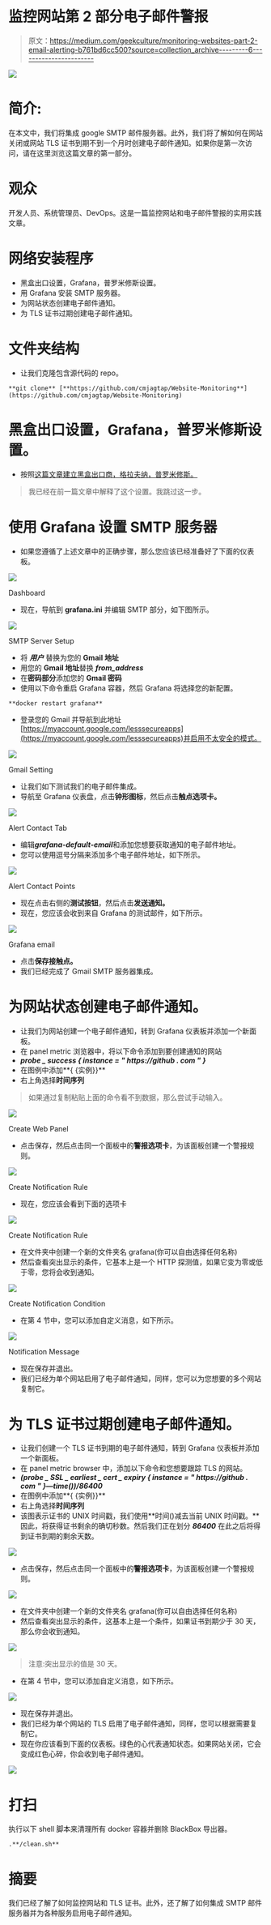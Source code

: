 # 监控网站第 2 部分电子邮件警报

> 原文：<https://medium.com/geekculture/monitoring-websites-part-2-email-alerting-b761bd6cc500?source=collection_archive---------6----------------------->

![](img/e29061e77cbae2a0a4e60a81d9f0d49d.png)

# 简介:

在本文中，我们将集成 google SMTP 邮件服务器。此外，我们将了解如何在网站关闭或网站 TLS 证书到期不到一个月时创建电子邮件通知。如果你是第一次访问，请在这里浏览这篇文章的第一部分。

# 观众

开发人员、系统管理员、DevOps。这是一篇监控网站和电子邮件警报的实用实践文章。

# 网络安装程序

*   黑盒出口设置，Grafana，普罗米修斯设置。
*   用 Grafana 安装 SMTP 服务器。
*   为网站状态创建电子邮件通知。
*   为 TLS 证书过期创建电子邮件通知。

# 文件夹结构

*   让我们克隆包含源代码的 repo。

```
**git clone** [**https://github.com/cmjagtap/Website-Monitoring**](https://github.com/cmjagtap/Website-Monitoring)
```

# 黑盒出口设置，Grafana，普罗米修斯设置。

*   按照[这篇文章建立黑盒出口商，格拉夫纳，普罗米修斯。](/geekculture/monitoring-websites-using-grafana-and-prometheus-69ccf936310c)

> 我已经在前一篇文章中解释了这个设置。我跳过这一步。

# 使用 Grafana 设置 SMTP 服务器

*   如果您遵循了上述文章中的正确步骤，那么您应该已经准备好了下面的仪表板。

![](img/34db6e88b9bc78696a2c9a8a00ac1c24.png)

Dashboard

*   现在，导航到 **grafana.ini** 并编辑 SMTP 部分，如下图所示。

![](img/d69f38afbd29737903474e8010f83ef4.png)

SMTP Server Setup

*   将 ***用户*** 替换为您的 **Gmail 地址**
*   用您的 **Gmail 地址**替换 ***from_address***
*   在**密码部分**添加您的 **Gmail 密码**
*   使用以下命令重启 Grafana 容器，然后
    Grafana 将选择您的新配置。

```
**docker restart grafana**
```

*   登录您的 Gmail 并导航到此地址[https://myaccount.google.com/lesssecureapps](https://myaccount.google.com/lesssecureapps)并启用不太安全的模式。

![](img/f46ecc411c3e6cd104d6d9a2cd48f1da.png)

Gmail Setting

*   让我们如下测试我们的电子邮件集成。
*   导航至 Grafana 仪表盘，点击**钟形图标**，然后点击**触点选项卡。**

![](img/24333a9773ab2935a7a8c0a8bebddc82.png)

Alert Contact Tab

*   编辑***grafana-default-email***和添加您想要获取通知的电子邮件地址。
*   您可以使用逗号分隔来添加多个电子邮件地址，如下所示。

![](img/f0edfc783c911feda763218f1622a993.png)

Alert Contact Points

*   现在点击右侧的**测试按钮**，然后点击**发送通知。**
*   现在，您应该会收到来自 Grafana 的测试邮件，如下所示。

![](img/bd7562231fc6516399b1bba1cf2a185c.png)

Grafana email

*   点击**保存接触点。**
*   我们已经完成了 Gmail SMTP 服务器集成。

# 为网站状态创建电子邮件通知。

*   让我们为网站创建一个电子邮件通知，转到 Grafana 仪表板并添加一个新面板。
*   在 panel metric 浏览器中，将以下命令添加到要创建通知的网站
*   ***probe _ success { instance = " https://github . com " }***
*   在图例中添加**{ {实例}}**
*   右上角选择**时间序列**

> 如果通过复制粘贴上面的命令看不到数据，那么尝试手动输入。

![](img/bf3c4b49edff0d63dcb06549fd126be0.png)

Create Web Panel

*   点击保存，然后点击同一个面板中的**警报选项卡**，为该面板创建一个警报规则。

![](img/c0b34347c7e52b782e266832badd3f61.png)

Create Notification Rule

*   现在，您应该会看到下面的选项卡

![](img/596b2d2e75d872cdfe107b918118a922.png)

Create Notification Rule

*   在文件夹中创建一个新的文件夹名 grafana(你可以自由选择任何名称)
*   然后查看突出显示的条件，它基本上是一个 HTTP 探测值，如果它变为零或低于零，您将会收到通知。

![](img/c0e88601adf770b97dbc9f4f777e8841.png)

Create Notification Condition

*   在第 4 节中，您可以添加自定义消息，如下所示。

![](img/9207923079fc1c20877f242468ddd0fc.png)

Notification Message

*   现在保存并退出。
*   我们已经为单个网站启用了电子邮件通知，同样，您可以为您想要的多个网站复制它。

# 为 TLS 证书过期创建电子邮件通知。

*   让我们创建一个 TLS 证书到期的电子邮件通知，转到 Grafana 仪表板并添加一个新面板。
*   在 panel metric browser 中，添加以下命令和您想要跟踪 TLS 的网站。
*   ***(probe _ SSL _ earliest _ cert _ expiry { instance = " https://github . com " }—time())/86400***
*   在图例中添加**{ {实例}}**
*   右上角选择**时间序列**
*   该图表示证书的 UNIX 时间戳，我们使用**时间()减去当前 UNIX 时间戳。**因此，将获得证书剩余的确切秒数。然后我们正在划分 ***86400*** 在此之后将得到证书到期的剩余天数。

![](img/4154a034b53365b66a78888e877c2c14.png)

*   点击保存，然后点击同一个面板中的**警报选项卡**，为该面板创建一个警报规则。

![](img/12aa3a5f645438b86a29ce76edc3f6d4.png)

*   在文件夹中创建一个新的文件夹名 grafana(你可以自由选择任何名称)
*   然后查看突出显示的条件，这基本上是一个条件，如果证书到期少于 30 天，那么你会收到通知。

![](img/d7a881de3c15a796c8ae55ea5aed7ab6.png)

> 注意:突出显示的值是 30 天。

*   在第 4 节中，您可以添加自定义消息，如下所示。

![](img/d60288b14df232aaeed1557cdb58d7e8.png)

*   现在保存并退出。
*   我们已经为单个网站的 TLS 启用了电子邮件通知，同样，您可以根据需要复制它。
*   现在你应该看到下面的仪表板。绿色的心代表通知状态。如果网站关闭，它会变成红色心碎，你会收到电子邮件通知。

![](img/e29061e77cbae2a0a4e60a81d9f0d49d.png)

# 打扫

执行以下 shell 脚本来清理所有 docker 容器并删除 BlackBox 导出器。

```
.**/clean.sh**
```

# 摘要

我们已经了解了如何监控网站和 TLS 证书。此外，还了解了如何集成 SMTP 邮件服务器并为各种服务启用电子邮件通知。